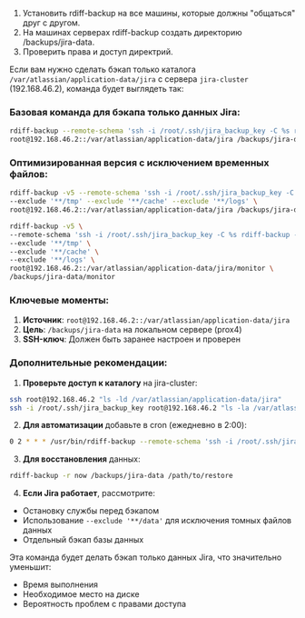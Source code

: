 1. Установить rdiff-backup на все машины, которые должны "общаться" друг с другом.
2. На машинах серверах rdiff-backup создать директорию /backups/jira-data.
3. Проверить права и доступ директрий.



Если вам нужно сделать бэкап только каталога `/var/atlassian/application-data/jira` с сервера `jira-cluster` (192.168.46.2), команда будет выглядеть так:

### Базовая команда для бэкапа только данных Jira:
```bash
rdiff-backup --remote-schema 'ssh -i /root/.ssh/jira_backup_key -C %s rdiff-backup --server' \
root@192.168.46.2::/var/atlassian/application-data/jira /backups/jira-data
```

### Оптимизированная версия с исключением временных файлов:
```bash
rdiff-backup -v5 --remote-schema 'ssh -i /root/.ssh/jira_backup_key -C %s rdiff-backup --server' \
--exclude '**/tmp' --exclude '**/cache' --exclude '**/logs' \
root@192.168.46.2::/var/atlassian/application-data/jira /backups/jira-data
```
```bash
rdiff-backup -v5 \
--remote-schema 'ssh -i /root/.ssh/jira_backup_key -C %s rdiff-backup --server' \
--exclude '**/tmp' \
--exclude '**/cache' \
--exclude '**/logs' \
root@192.168.46.2::/var/atlassian/application-data/jira/monitor \
/backups/jira-data/monitor
```


### Ключевые моменты:
1. **Источник**: `root@192.168.46.2::/var/atlassian/application-data/jira`
2. **Цель**: `/backups/jira-data` на локальном сервере (prox4)
3. **SSH-ключ**: Должен быть заранее настроен и проверен

### Дополнительные рекомендации:

1. **Проверьте доступ к каталогу** на jira-cluster:
```bash
ssh root@192.168.46.2 "ls -ld /var/atlassian/application-data/jira"
ssh -i /root/.ssh/jira_backup_key root@192.168.46.2 "ls -la /var/atlassian/application-data/jira/monitor"
```

2. **Для автоматизации** добавьте в cron (ежедневно в 2:00):
```bash
0 2 * * * /usr/bin/rdiff-backup --remote-schema 'ssh -i /root/.ssh/jira_backup_key -C %s rdiff-backup --server' root@192.168.46.2::/var/atlassian/application-data/jira /backups/jira-data >> /var/log/jira_backup.log 2>&1
```

3. **Для восстановления** данных:
```bash
rdiff-backup -r now /backups/jira-data /path/to/restore
```

4. **Если Jira работает**, рассмотрите:
- Остановку службы перед бэкапом
- Использование `--exclude '**/data'` для исключения томных файлов данных
- Отдельный бэкап базы данных

Эта команда будет делать бэкап только данных Jira, что значительно уменьшит:
- Время выполнения
- Необходимое место на диске
- Вероятность проблем с правами доступа
